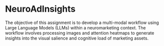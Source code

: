 # NeuroAdInsights
The objective of this assignment is to develop a multi-modal workflow using Large Language Models (LLMs) within a neuromarketing context.
The workflow involves processing images and attention heatmaps to generate insights into the visual salience and cognitive load of marketing assets.